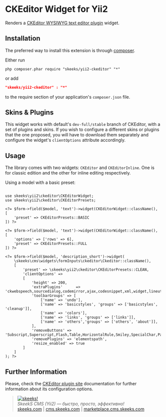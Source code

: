 CKEditor Widget for Yii2
========================

Renders a [CKEditor WYSIWYG text editor plugin](http://www.ckeditor.com) widget.

Installation
------------
The preferred way to install this extension is through [composer](http://getcomposer.org/download/).

Either run

```
php composer.phar require "skeeks/yii2-ckeditor" "*"
```
or add

```json
"skeeks/yii2-ckeditor" : "*"
```

to the require section of your application's `composer.json` file.

Skins & Plugins
---------------

This widget works with default's `dev-full/stable` branch of CKEditor, with a set of plugins and skins. If you wish to
configure a different skins or plugins that the one proposed, you will have to download them separately and configure
the widget's `clientOptions` attribute accordingly.


Usage
-----
The library comes with two widgets: `CKEditor` and `CKEditorInline`. One is for classic edition and the other for inline
editing respectively.

Using a model with a basic preset:

```

use skeeks\yii2\ckeditor\CKEditorWidget;
use skeeks\yii2\ckeditor\CKEditorPresets;

<?= $form->field($model, 'text')->widget(CKEditorWidget::className(), [
	'preset' => CKEditorPresets::BASIC
]) ?>
```

```
<?= $form->field($model, 'text')->widget(CKEditorWidget::className(), [
	'options' => ['rows' => 6],
	'preset' => CKEditorPresets::FULL
]) ?>
```

```
<?= $form->field($model, 'description_short')->widget(
	\skeeks\cms\widgets\formInputs\ckeditor\Ckeditor::className(),
	[
		'preset' => \skeeks\yii2\ckeditor\CKEditorPresets::CLEAN,
		'clientOptions' =>
		[
			'height' => 200,
			'extraPlugins'    	=> 'ckwebspeech,sourcedialog,codemirror,ajax,codesnippet,xml,widget,lineutils,dialog,dialogui',
			'toolbarGroups' => [
				['name' => 'undo'],
				['name' => 'basicstyles', 'groups' => ['basicstyles', 'cleanup']],
				['name' => 'colors'],
				['name' => 'links', 'groups' => ['links']],
				['name' => 'others','groups' => ['others', 'about']],
			],
			'removeButtons' => 'Subscript,Superscript,Flash,Table,HorizontalRule,Smiley,SpecialChar,PageBreak,Iframe',
			'removePlugins' => 'elementspath',
			'resize_enabled' => true
		]
	]
); ?>
```

Further Information
-------------------
Please, check the [CKEditor plugin site](http://www.ckeditor.com) documentation for further information about its configuration options.

> [![skeeks!](https://gravatar.com/userimage/74431132/13d04d83218593564422770b616e5622.jpg)](http://skeeks.com)  
<i>SkeekS CMS (Yii2) — быстро, просто, эффективно!</i>  
[skeeks.com](http://skeeks.com) | [cms.skeeks.com](http://cms.skeeks.com) | [marketplace.cms.skeeks.com](http://marketplace.cms.skeeks.com)
